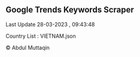

## Google Trends Keywords Scraper 
 
Last Update 28-03-2023 , 09:43:48

Country List :
VIETNAM.json



© Abdul Muttaqin 
